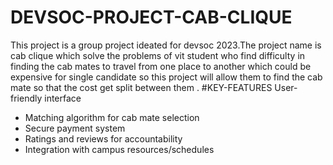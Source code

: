 # DEVSOC-PROJECT-CAB-CLIQUE
This project is a group project ideated for devsoc 2023.The project name is cab clique which solve the problems of vit student who find difficulty in finding the cab mates to travel from one place to another which could be expensive for single candidate so this project will allow them to find the cab mate so that the cost get split between them .
#KEY-FEATURES
 User-friendly interface
- Matching algorithm for cab mate selection
- Secure payment system
- Ratings and reviews for accountability
- Integration with campus resources/schedules
